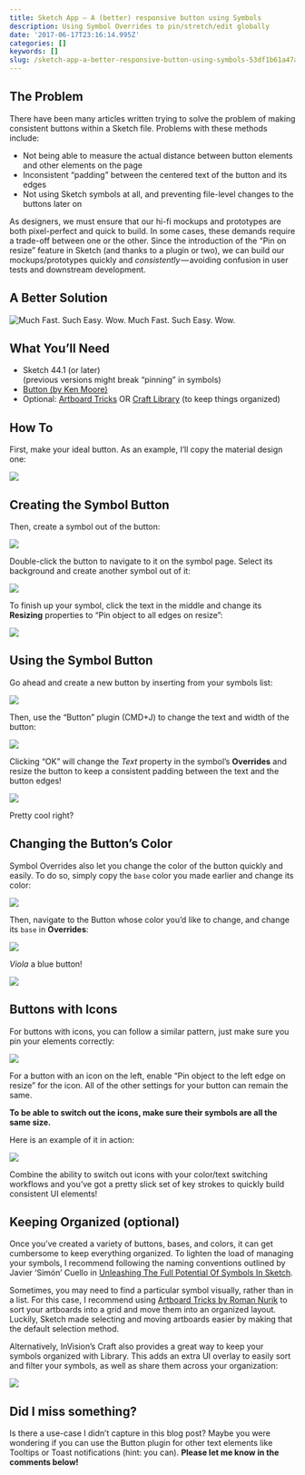 ```yaml
---
title: Sketch App — A (better) responsive button using Symbols
description: Using Symbol Overrides to pin/stretch/edit globally
date: '2017-06-17T23:16:14.995Z'
categories: []
keywords: []
slug: /sketch-app-a-better-responsive-button-using-symbols-53df1b61a47a
---
```


##  The Problem

There have been many articles written trying to solve the problem of making consistent buttons within a Sketch file. Problems with these methods include:

*   Not being able to measure the actual distance between button elements and other elements on the page
*   Inconsistent “padding” between the centered text of the button and its edges
*   Not using Sketch symbols at all, and preventing file-level changes to the buttons later on

As designers, we must ensure that our hi-fi mockups and prototypes are both pixel-perfect and quick to build. In some cases, these demands require a trade-off between one or the other. Since the introduction of the “Pin on resize” feature in Sketch (and thanks to a plugin or two), we can build our mockups/prototypes quickly and _consistently_ — avoiding confusion in user tests and downstream development.

##  A Better Solution

![Much Fast. Such Easy. Wow.](/img/medium/1__1FtzSmGXES6ffvKFAFyckg.gif)
Much Fast. Such Easy. Wow.

##  What You’ll Need

*   Sketch 44.1 (or later)  
    (previous versions might break “pinning” in symbols)
*   [Button (by Ken Moore)](https://github.com/kenmoore/sketch-relabel-button)
*   Optional: [Artboard Tricks](https://github.com/romannurik/Sketch-ArtboardTricks) OR [Craft Library](https://support.invisionapp.com/hc/en-us/articles/208434046-Craft-Introduction-to-the-Library-plugin) (to keep things organized)

##  How To

First, make your ideal button. As an example, I’ll copy the material design one:

![](/img/medium/1__tNrEZtuMhncnpPKvyvnLEA.png)

##  Creating the Symbol Button

Then, create a symbol out of the button:

![](/img/medium/1__fSNpO0XdOTgckKUqNE3gMA.png)

Double-click the button to navigate to it on the symbol page. Select its background and create another symbol out of it:

![](/img/medium/1__vsUZnL5KijKZOy3dujBmlw.png)

To finish up your symbol, click the text in the middle and change its **Resizing** properties to “Pin object to all edges on resize”:

![](/img/medium/1__MB__1PORPrKMNH__8qdAoqLA.png)

##  Using the Symbol Button

Go ahead and create a new button by inserting from your symbols list:

![](/img/medium/1__KyTJR__Apsu9LEn8cSKOClw.png)

Then, use the “Button” plugin (CMD+J) to change the text and width of the button:

![](/img/medium/1__rYBQK0J1phQR5CEqkgIbHQ.png)

Clicking “OK” will change the _Text_ property in the symbol’s **Overrides** and resize the button to keep a consistent padding between the text and the button edges!

![](/img/medium/1__LedsxnbnnWwHiLhdZxN7FQ.png)

Pretty cool right?

##  Changing the Button’s Color

Symbol Overrides also let you change the color of the button quickly and easily. To do so, simply copy the `base` color you made earlier and change its color:

![](/img/medium/1__w__jLLYL5xPYsjIqlBdJKJA.gif)

Then, navigate to the Button whose color you’d like to change, and change its `base` in **Overrides**:

![](/img/medium/1__AmQk84TLLU2WCZc9ApmHOA.png)

_Viola_ a blue button!

![](/img/medium/1__fkDqbwabTHoHHMcELBAw5A.png)

##  Buttons with Icons

For buttons with icons, you can follow a similar pattern, just make sure you pin your elements correctly:

![](/img/medium/1__P__EnpRX7RUSqWfEjWKdP1Q.png)

For a button with an icon on the left, enable “Pin object to the left edge on resize” for the icon. All of the other settings for your button can remain the same.

**To be able to switch out the icons, make sure their symbols are all the same size.**

Here is an example of it in action:

![](/img/medium/1__zgIdiejvuu9caJHDjo__Dyw.gif)

Combine the ability to switch out icons with your color/text switching workflows and you’ve got a pretty slick set of key strokes to quickly build consistent UI elements!

##  Keeping Organized (optional)

Once you’ve created a variety of buttons, bases, and colors, it can get cumbersome to keep everything organized. To lighten the load of managing your symbols, I recommend following the naming conventions outlined by Javier ‘Simón’ Cuello in [Unleashing The Full Potential Of Symbols In Sketch](https://medium.com/sketch-app-sources/sketch-symbols-b36f7355414a).

Sometimes, you may need to find a particular symbol visually, rather than in a list. For this case, I recommend using [Artboard Tricks by Roman Nurik](https://github.com/romannurik/Sketch-ArtboardTricks) to sort your artboards into a grid and move them into an organized layout. Luckily, Sketch made selecting and moving artboards easier by making that the default selection method.

Alternatively, InVision’s Craft also provides a great way to keep your symbols organized with Library. This adds an extra UI overlay to easily sort and filter your symbols, as well as share them across your organization:

![](/img/medium/1__e3v8oH5UK__i__baa3TwW__Sw.png)

##  Did I miss something?

Is there a use-case I didn’t capture in this blog post? Maybe you were wondering if you can use the Button plugin for other text elements like Tooltips or Toast notifications (hint: you can). **Please let me know in the comments below!**